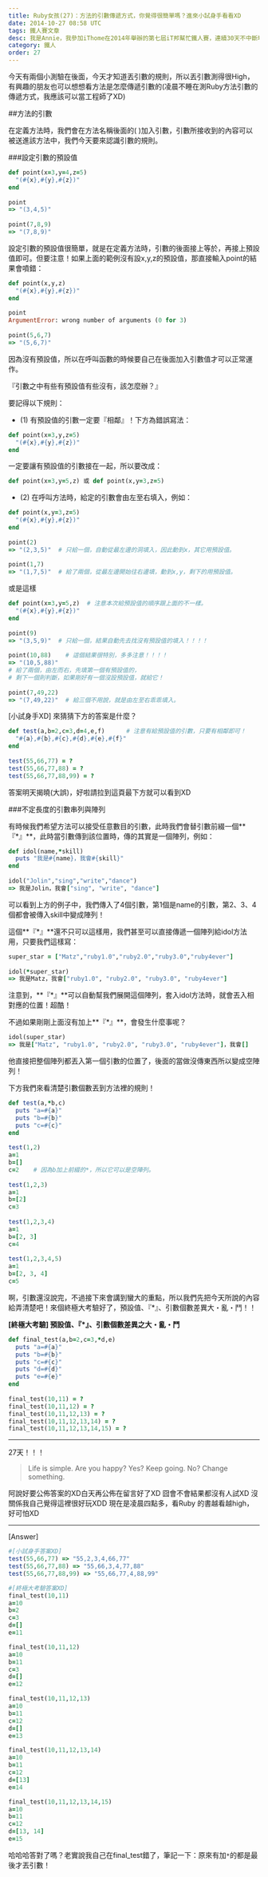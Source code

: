 ```yaml
---
title: Ruby女孩(27)：方法的引數傳遞方式，你覺得很簡單嗎？進來小試身手看看XD
date: 2014-10-27 08:58 UTC
tags: 鐵人賽文章
desc: 我是Annie，我參加iThome在2014年舉辦的第七屆iT邦幫忙鐵人賽，連續30天不中斷地記錄自己學習Ruby的歷程，這一系列30篇文章，推薦給跟我一樣初學Ruby約半年的朋友參考。
category: 鐵人
order: 27
---
```


今天有兩個小測驗在後面，今天才知道丟引數的規則，所以丟引數測得很High，有興趣的朋友也可以想想看方法是怎麼傳遞引數的(凌晨不睡在測Ruby方法引數的傳遞方式，我應該可以當工程師了XD)

##方法的引數

在定義方法時，我們會在方法名稱後面的( )加入引數，引數所接收到的內容可以被送進該方法中，我們今天要來認識引數的規則。

###設定引數的預設值

~~~ruby
def point(x=3,y=4,z=5)  
  "(#{x},#{y},#{z})"  
end  
  
point  
=> "(3,4,5)"  
  
point(7,8,9)  
=> "(7,8,9)"  
~~~

設定引數的預設值很簡單，就是在定義方法時，引數的後面接上等於，再接上預設值即可。但要注意！如果上面的範例沒有設x,y,z的預設值，那直接輸入point的結果會噴錯：

~~~ruby
def point(x,y,z)  
  "(#{x},#{y},#{z})"  
end  
  
point  
ArgumentError: wrong number of arguments (0 for 3)  
  
point(5,6,7)  
=> "(5,6,7)"  
~~~

因為沒有預設值，所以在呼叫函數的時候要自己在後面加入引數值才可以正常運作。

『引數之中有些有預設值有些沒有，該怎麼辦？』

要記得以下規則：

- (1) 有預設值的引數一定要『相鄰』！下方為錯誤寫法：

~~~ruby
def point(x=3,y,z=5)  
  "(#{x},#{y},#{z})"  
end  
~~~

一定要讓有預設值的引數接在一起，所以要改成：

~~~ruby
def point(x=3,y=5,z) 或 def point(x,y=3,z=5)  
~~~

- (2) 在呼叫方法時，給定的引數會由左至右填入，例如：

~~~ruby
def point(x,y=3,z=5)  
  "(#{x},#{y},#{z})"  
end  
  
point(2)  
=> "(2,3,5)"  # 只給一個，自動從最左邊的洞填入，因此動到x，其它用預設值。  
  
point(1,7)  
=> "(1,7,5)"  # 給了兩個，從最左邊開始往右邊填，動到x,y，剩下的用預設值。  
~~~

或是這樣

~~~ruby
def point(x=3,y=5,z)  # 注意本次給預設值的順序跟上面的不一樣。  
  "(#{x},#{y},#{z})"  
end  
  
point(9)  
=> "(3,5,9)"  # 只給一個，結果自動先去找沒有預設值的填入！！！！  
  
point(10,88)    # 這個結果很特別，多多注意！！！！  
=> "(10,5,88)"  
# 給了兩個，由左而右，先填第一個有預設值的，  
# 剩下一個則判斷，如果剛好有一個沒設預設值，就給它！  
  
point(7,49,22)  
=> "(7,49,22)"  # 給三個不用說，就是由左至右乖乖填入。  
~~~

[小試身手XD] 來猜猜下方的答案是什麼？

~~~ruby
def test(a,b=2,c=3,d=4,e,f)      # 注意有給預設值的引數，只要有相鄰即可！  
  "#{a},#{b},#{c},#{d},#{e},#{f}"  
end  
  
test(55,66,77) = ?  
test(55,66,77,88) = ?  
test(55,66,77,88,99) = ?  
~~~

答案明天揭曉(大誤)，好啦請拉到這頁最下方就可以看到XD

###不定長度的引數串列與陣列

有時候我們希望方法可以接受任意數目的引數，此時我們會替引數前綴一個**『*』**，此時當引數傳到該位置時，傳的其實是一個陣列，例如：

~~~ruby
def idol(name,*skill)  
  puts "我是#{name}，我會#{skill}"  
end  
  
idol("Jolin","sing","write","dance")  
=> 我是Jolin，我會["sing", "write", "dance"]  
~~~

可以看到上方的例子中，我們傳入了4個引數，第1個是name的引數，第2、3、4個都會被傳入skill中變成陣列！

這個**『*』**還不只可以這樣用，我們甚至可以直接傳遞一個陣列給idol方法用，只要我們這樣寫：

~~~ruby
super_star = ["Matz","ruby1.0","ruby2.0","ruby3.0","ruby4ever"]  
  
idol(*super_star)  
=> 我是Matz，我會["ruby1.0", "ruby2.0", "ruby3.0", "ruby4ever"]  
~~~

注意到，**『*』**可以自動幫我們展開這個陣列，套入idol方法時，就會丟入相對應的位置！超酷！

不過如果剛剛上面沒有加上**『*』**，會發生什麼事呢？

~~~ruby
idol(super_star)  
=> 我是["Matz", "ruby1.0", "ruby2.0", "ruby3.0", "ruby4ever"]，我會[]  
~~~

他直接把整個陣列都丟入第一個引數的位置了，後面的當做沒傳東西所以變成空陣列！

下方我們來看清楚引數個數丟到方法裡的規則！

~~~ruby
def test(a,*b,c)  
  puts "a=#{a}"  
  puts "b=#{b}"  
  puts "c=#{c}"  
end  
  
test(1,2)  
a=1  
b=[]  
c=2    # 因為b加上前綴的*，所以它可以是空陣列。  
  
test(1,2,3)  
a=1  
b=[2]  
c=3  
  
test(1,2,3,4)  
a=1  
b=[2, 3]  
c=4  
  
test(1,2,3,4,5)  
a=1  
b=[2, 3, 4]  
c=5  
~~~

啊，引數還沒說完，不過接下來會講到蠻大的重點，所以我們先把今天所說的內容給弄清楚吧！來個終極大考驗好了，預設值、『*』、引數個數差異大・亂・鬥！！

**[終極大考驗] 預設值、『*』、引數個數差異之大・亂・鬥**

~~~ruby
def final_test(a,b=2,c=3,*d,e)  
  puts "a=#{a}"  
  puts "b=#{b}"  
  puts "c=#{c}"  
  puts "d=#{d}"  
  puts "e=#{e}"  
end  
  
final_test(10,11) = ?  
final_test(10,11,12) = ?  
final_test(10,11,12,13) = ?  
final_test(10,11,12,13,14) = ?  
final_test(10,11,12,13,14,15) = ?  
~~~

---

27天！！！

> Life is simple. Are you happy? Yes? Keep going. No? Change something.

阿說好要公佈答案的XD白天再公佈在留言好了XD 囧會不會結果都沒有人試XD 沒關係我自己覺得這裡很好玩XDD 現在是凌晨四點多，看Ruby 的書越看越high，好可怕XD

---

[Answer]

~~~ruby
#[小試身手答案XD]
test(55,66,77) => "55,2,3,4,66,77"
test(55,66,77,88) => "55,66,3,4,77,88"
test(55,66,77,88,99) => "55,66,77,4,88,99"
~~~

~~~ruby
#[終極大考驗答案XD]
final_test(10,11)
a=10
b=2
c=3
d=[]
e=11

final_test(10,11,12)
a=10
b=11
c=3
d=[]
e=12

final_test(10,11,12,13)
a=10
b=11
c=12
d=[]
e=13

final_test(10,11,12,13,14)
a=10
b=11
c=12
d=[13]
e=14

final_test(10,11,12,13,14,15)
a=10
b=11
c=12
d=[13, 14]
e=15
~~~

哈哈哈答對了嗎？老實說我自己在final_test錯了，筆記一下：原來有加`*`的都是最後才丟引數！